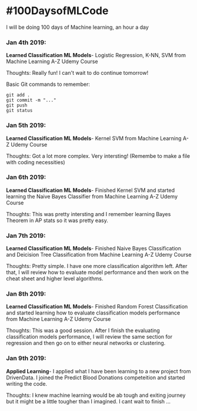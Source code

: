 # #100DaysofMLCode

I will be doing 100 days of Machine learning, an hour a day

### Jan 4th 2019:
   **Learned Classification ML Models**- Logistic Regression, K-NN, SVM from Machine Learning A-Z Udemy Course
   
   Thoughts: Really fun! I can't wait to do continue tomorrow! 
   
  Basic Git commands to remember:
   ```
   git add . 
   git commit -m "..."
   git push
   git status
   ```

### Jan 5th 2019:
   **Learned Classification ML Models**- Kernel SVM from Machine Learning A-Z Udemy Course
   
   Thoughts: Got a lot more complex. Very intersting! (Remembe to make a file with coding necessities)
   
### Jan 6th 2019:
   **Learned Classification ML Models**- Finished Kernel SVM and started learning the Naive Bayes Classifier from Machine Learning A-Z Udemy Course
   
   Thoughts: This was pretty intersting and I remember learning Bayes Theorem in AP stats so it was pretty easy.

### Jan 7th 2019:
   **Learned Classification ML Models**- Finished Naive Bayes Classification and Deicision Tree Classification from Machine Learning A-Z Udemy Course
   
   Thoughts: Pretty simple. I have one more classification algorithm left. After that, I will review how to evaluate model performance and then work on the cheat sheet and higher level algorithms.

### Jan 8th 2019:
   **Learned Classification ML Models**- Finished Random Forest Classification and started learning how to evaluate classification models performance from Machine Learning A-Z Udemy Course
   
   Thoughts: This was a good session. After I finish the evaluating classification models performance, I will review the same section for regression and then go on to either neural networks or clustering.
  
### Jan 9th 2019:
   **Applied Learning**- I applied what I have been learning to a new project from DrivenData. I joined the Predict Blood Donations competeition and started writing the code.
   
   Thoughts: I knew machine learning would be ab tough and exiting journey but it might be a little tougher than I imagined. I cant wait to finish ...
